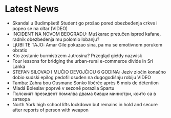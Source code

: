 # Latest News
-  Skandal u Budimpšeti! Student go prošao pored obezbeđenja crkve i popeo se na oltar (VIDEO)
-  INCIDENT NA NOVOM BEOGRADU: Muškarac pretučen ispred kafane, radnik obezbeđenja mu polomio lobanju?
-  LjUBI TE TAJO: Amar Gile pokazao sina, pa mu se emotivnom porukom obratio
-  Kto zostanie burmistrzem Jutrosina? Przegląd giełdy nazwisk
-  Four lessons for bridging the urban-rural e-commerce divide in Sri Lanka
-  STEFAN SILOVAO I MUČIO DEVOJČICU 6 GODINA: Jeziv zločin konačno dobio sudski epilog pedofil osuđen na dugogodišnju robiju VIDEO
-  Tamba: Zahra bou Ousmane Sonko libérée après 6 mois de détention
-  Mladá Boleslav poprvé v sezoně porazila Spartu
-  Полският президент помилва двама бивши министри, които са в затвора
-  North York high school lifts lockdown but remains in hold and secure after reports of person with weapon
